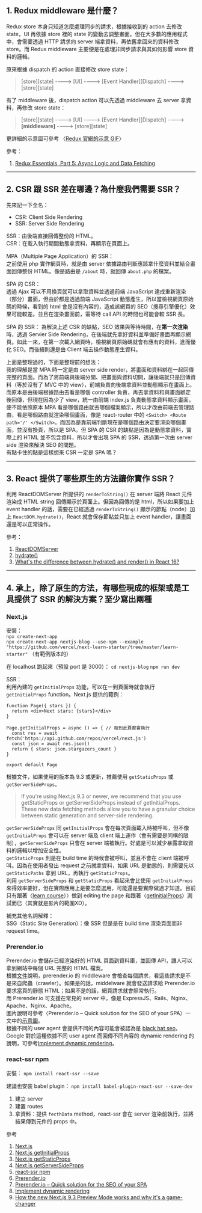 ## 1. Redux middleware 是什麼？

Redux store 本身只知道怎麼處理同步的請求，根據接收到的 action 去修改 state，UI 再依據 store 裡的 state 的變動去調整畫面。但在大多數的應用程式中，會需要透過 HTTP 請求向 server 端拿資料，再依舊拿回來的資料修改 store。而 Redux middleware 主要便是在處理非同步請求與其如何影響 store 資料的邏輯。

原來根據 dispatch 的 action 直接修改 store state：  
> [store][state] ----> [UI] ----> [Event Handler][Dispatch] ----> [store][state]

有了 middleware 後，dispatch action 可以先透過 middleware 去 server 拿資料，再修改 store state：  
> [store][state] ----> [UI] ----> [Event Handler][Dispatch] ----> **[middleware]** ----> [store][state]

更詳細的示意圖可參考 〈[Redux 官網的示意 GIF](https://redux.js.org/assets/images/ReduxAsyncDataFlowDiagram-d97ff38a0f4da0f327163170ccc13e80.gif)〉

參考：
1. [Redux Essentials, Part 5: Async Logic and Data Fetching](https://redux.js.org/tutorials/essentials/part-5-async-logic)

---

## 2. CSR 跟 SSR 差在哪邊？為什麼我們需要 SSR？

先來記一下全名：

* CSR: Client Side Rendering
* SSR: Server Side Rendering

SSR：由後端直接回傳整份的 HTML。  
CSR：在載入執行期間動態拿資料，再顯示在頁面上。

MPA（Multiple Page Application）的 SSR：  
之前使用 php 實作網頁時，就是由 server 依據路由判斷應該拿什麼資料並結合畫面回傳整份 HTML。像是路由是 `/about` 時，就回傳 `about.php` 的檔案。

SPA 的 CSR：  
透過 Ajax 可以不用換頁就可以拿取資料並透過前端 JavaScript 達成重新渲染（部分）畫面，但由於都是透過前端 JavaScript 動態產生，所以當檢視網頁原始碼的時候，看到的 html 會是沒有內容的，造成該網頁的 SEO（搜尋引擎優化）效果可能較差。並且在渲染畫面前，需等待 call API 的時間也可能會較 SSR 長。

SPA 的 SSR：
為解決上述 CSR 的缺點，SEO 效果與等待時間，在**第一次渲染**時，透過 Servier Side Rendering，在後端就先拿好資料並準備好畫面再顯示網頁。如此一來，在第一次載入網頁時，檢視網頁原始碼就會有應有的資料，進而優化 SEO。而後續則還是由 Client 端去操作動態產生資料。


上面是整理過的，下面是整理前的想法：  
我的理解是當 MPA 時一定是由 server side render，將畫面和資料綁在一起回傳完整的頁面。而為了將前端與後端分開、把畫面與資料切開，讓後端就只是回傳資料（等於沒有了 MVC 中的 view），前端負責向後端拿資料並動態顯示在畫面上。而原本是由後端根據路由去看是哪個 controller 負責，再去拿資料和與畫面綁定後回傳，但現在因為少了 view，統一由前端 index.js 負責動態拿資料顯示畫面，便不能依照原本 MPA 看是哪個路由就丟哪個檔案顯示，所以才改由前端去管理路由，看是哪個路由就渲染哪個畫面，像是 react-router 中的 `<Switch> <Route path='/' </Switch>`。而因為是靠前端判斷現在是哪個路由決定要渲染哪個畫面，並沒有換頁，所以是 SPA。但 SPA 的 CSR 的缺點是因為是動態拿資料，實際上的 HTML 並不包含資料，所以才會出現 SPA 的 SSR，透過第一次由 server side 渲染來解決 SEO 的問題。  
有點卡住的點是這樣想來 CSR 一定是 SPA 嗎？

---

## 3. React 提供了哪些原生的方法讓你實作 SSR？

利用 ReactDOMServer 所提供的 `renderToString()` 在 server 端將 React 元件渲染成 HTML string 回傳顯示於頁面上。但因為回傳的是 html，所以如果要加上 event handler 的話，需要在已經透過 `renderToString()` 顯示的節點（node）加上 `ReactDOM.hydrate()`，React 就會保存節點並只加上 event handler，讓畫面還是可以正常操作。

參考：
1. [ReactDOMServer](https://reactjs.org/docs/react-dom-server.html#gatsby-focus-wrapper)
2. [hydrate()](https://zh-hant.reactjs.org/docs/react-dom.html#hydrate)
3. [What's the difference between hydrate() and render() in React 16?
](https://stackoverflow.com/questions/46516395/whats-the-difference-between-hydrate-and-render-in-react-16)

---

## 4. 承上，除了原生的方法，有哪些現成的框架或是工具提供了 SSR 的解決方案？至少寫出兩種

### **Next.js**

安裝：  
`npx create-next-app`  
`npx create-next-app nextjs-blog --use-npm --example "https://github.com/vercel/next-learn-starter/tree/master/learn-starter"` （有範例版本的）

在 localhost 跑起來（預設 port 是 3000）：
`cd nextjs-blog`
`npm run dev`

SSR：  
利用內建的 `getInitialProps` 功能，可以在一到頁面時就會執行 `getInitialProps` function。Next.js 提供的範例：

```
function Page({ stars }) {
  return <div>Next stars: {stars}</div>
}

Page.getInitialProps = async () => { // 每到此頁都會執行
  const res = await fetch('https://api.github.com/repos/vercel/next.js')
  const json = await res.json()
  return { stars: json.stargazers_count }
}

export default Page
```

根據文件，如果使用的版本為 9.3 或更新，推薦使用 `getStaticProps` 或 `getServerSideProps`。

> If you're using Next.js 9.3 or newer, we recommend that you use getStaticProps or getServerSideProps instead of getInitialProps.
> These new data fetching methods allow you to have a granular choice between static generation and server-side rendering. 

`getServerSideProps` 同 `getInitialProps` 會在每次頁面載入時被呼叫，但不像 `getInitialProps` 會可以在 server 端及 client 端上運作（會有需要是同構的限制），`getServerSideProps` 只會在 server 端被執行。好處是可以減少暴露拿取資料的邏輯以增加安全性。  
`getStaticProps` 則是在 build time 的時候會被呼叫，並且不會在 client 端被呼叫。因為在使用者發出 request 之前就拿資料，如果 URL 是動態的，則需要先以 `getStaticPaths` 拿到 URL，再執行 `getStaticProps`。  
利用 `getServerSideProps` 和 `getStaticProps` 看起來會比使用 `getInitialProps` 來得效率要好，但在實際應用上是要怎麼選用，可能還是要實際做過才知道。目前只有跟著〈[learn course](https://nextjs.org/learn/basics/create-nextjs-app)）〉做到 editing the page 和跟著〈[getInitialProps](https://nextjs.org/docs/api-reference/data-fetching/getInitialProps)〉測試而已（其實就是影片的範圍XD）。

補充其他名詞解釋：  
SSG（Static Site Generation）：像 SSR 但是是在 build time 渲染頁面而非 request time。


### **Prerender.io**

Prerender.io 會儲存已經渲染好的 HTML 頁面到資料庫，並回傳 API，讓人可以拿到網站中每個 URL 完整的 HTML 檔案。  
根據[文件](https://docs.prerender.io/article/15-getting-started)說明，prerender.io 的 middleware 會檢查每個請求，看這些請求是不是來自爬蟲（crawler）。如果是的話，middelware 就會發送請求給 Prerender.io 要求當頁的靜態 HTML；如果不是的話，網頁請求就會照常執行。  
而 Prerender.io 可支援在常見的 server 中，像是 ExpressJS、Rails、Nginx、Apache、Nginx、Apache。  
圖片說明可參考〈Prerender.io – Quick solution for the SEO of your SPA〉一文中的[示意圖](https://hacksoft.io/content/uploads/2019/07/Prerender.io-Article-4-1024x455.png)。  
根據不同的 user agent 會提供不同的內容可能會被認為是 [black hat seo](https://en.wikipedia.org/wiki/Spamdexing)，Google 對於這種依據不同 user agent 而回傳不同內容的 dynamic rendering 的說明，可參考[Implement dynamic rendering](https://developers.google.com/search/docs/guides/dynamic-rendering)。



### **react-ssr npm**

安裝：
`npm install react-ssr --save`

建議也安裝 babel plugin：
`npm install babel-plugin-react-ssr --save-dev`

1. 建立 server
2. 建置 routes
3. 拿資料：提供 `fecthData` method，react-ssr 會在 server 渲染前執行，並將結果傳到元件的 props 中。


參考
1. [Next.js](https://nextjs.org/)
2. [Next.js getInitialProps](https://nextjs.org/docs/api-reference/data-fetching/getInitialProps)
3. [Next.js getStaticProps](https://nextjs.org/docs/basic-features/data-fetching#getstaticprops-static-generation)
4. [Next.js getServerSideProps](https://nextjs.org/docs/basic-features/data-fetching#getserversideprops-server-side-rendering)
5. [react-ssr npm](https://www.npmjs.com/package/react-ssr)
6. [Prerender.io](https://prerender.io/)
7. [Prerender.io – Quick solution for the SEO of your SPA](https://hacksoft.io/prerender-io-seo-of-spa/)
8. [Implement dynamic rendering](https://developers.google.com/search/docs/guides/dynamic-rendering)
9. [How the new Next.js 9.3 Preview Mode works and why it's a game-changer](https://www.datocms.com/blog/how-the-new-next-js-9-3-preview-mode-works)

